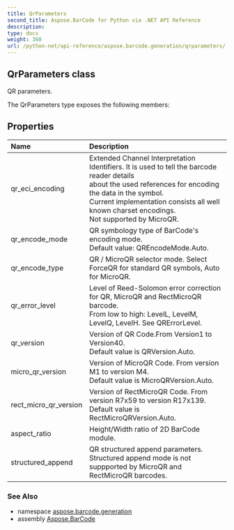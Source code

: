 ```yaml
---
title: QrParameters
second_title: Aspose.BarCode for Python via .NET API Reference
description: 
type: docs
weight: 360
url: /python-net/api-reference/aspose.barcode.generation/qrparameters/
---
```


## QrParameters class

QR parameters.

The QrParameters type exposes the following members:
## Properties
| Name | Description |
| :- | :- |
|qr_eci_encoding|Extended Channel Interpretation Identifiers. It is used to tell the barcode reader details<br/>            about the used references for encoding the data in the symbol.<br/>            Current implementation consists all well known charset encodings.<br/>            Not supported by MicroQR.|
|qr_encode_mode|QR symbology type of BarCode's encoding mode.<br/>            Default value: QREncodeMode.Auto.|
|qr_encode_type|QR / MicroQR selector mode. Select ForceQR for standard QR symbols, Auto for MicroQR.|
|qr_error_level|Level of Reed-Solomon error correction for QR, MicroQR and RectMicroQR barcode.<br/>             From low to high: LevelL, LevelM, LevelQ, LevelH. See QRErrorLevel.|
|qr_version|Version of QR Code.From Version1 to Version40.<br/>            Default value is QRVersion.Auto.|
|micro_qr_version|Version of MicroQR Code. From version M1 to version M4.<br/>            Default value is MicroQRVersion.Auto.|
|rect_micro_qr_version|Version of RectMicroQR Code. From version R7x59 to version R17x139.<br/>            Default value is RectMicroQRVersion.Auto.|
|aspect_ratio|Height/Width ratio of 2D BarCode module.|
|structured_append|QR structured append parameters.<br/>            Structured append mode is not suppported by MicroQR and RectMicroQR barcodes.|

### See Also

* namespace [aspose.barcode.generation](/barcode/python-net/api-reference/aspose.barcode.generation/)
* assembly [Aspose.BarCode](/barcode/python-net/api-reference/)

